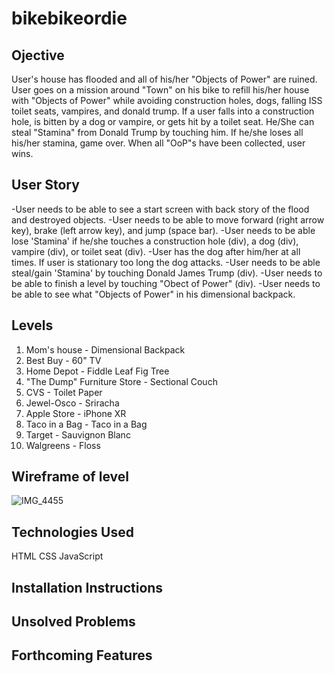 # bikebikeordie

## Ojective

User's house has flooded and all of his/her "Objects of Power" are ruined. User goes on a mission around "Town" on his bike to refill his/her house with "Objects of Power" while avoiding construction holes, dogs, falling ISS toilet seats, vampires, and donald trump. If a user falls into a construction hole, is bitten by a dog or vampire, or gets hit by a toilet seat. He/She can steal "Stamina" from Donald Trump by touching him. If he/she loses all his/her stamina, game over. When all "OoP"s have been collected, user wins.

## User Story
-User needs to be able to see a start screen with back story of the flood and destroyed objects.
-User needs to be able to move forward (right arrow key), brake (left arrow key), and jump (space bar).
-User needs to be able lose 'Stamina' if he/she touches a construction hole (div), a dog (div), vampire (div), or toilet seat (div).
-User has the dog after him/her at all times. If user is stationary too long the dog attacks.
-User needs to be able steal/gain 'Stamina' by touching Donald James Trump (div).
-User needs to be able to finish a level by touching "Obect of Power" (div).
-User needs to be able to see what "Objects of Power" in his dimensional backpack. 


## Levels

1. Mom's house - Dimensional Backpack
2. Best Buy - 60" TV
3. Home Depot - Fiddle Leaf Fig Tree
4. "The Dump" Furniture Store - Sectional Couch
5. CVS - Toilet Paper
6. Jewel-Osco - Sriracha 
7. Apple Store - iPhone XR
8. Taco in a Bag - Taco in a Bag
9. Target - Sauvignon Blanc
10. Walgreens - Floss

## Wireframe of level

![IMG_4455](https://user-images.githubusercontent.com/54601694/66238980-570aa180-e6be-11e9-974c-300b8386640b.JPG)

## Technologies Used

HTML
CSS
JavaScript

## Installation Instructions 

## Unsolved Problems

## Forthcoming Features

